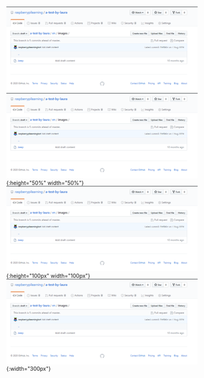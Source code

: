 ![image](images/image.png)
![image](images/image.png){:height="50%" width="50%"}
![image](images/image.png){:height="100px" width="100px"}
![image](images/image.png){:width="300px"}
